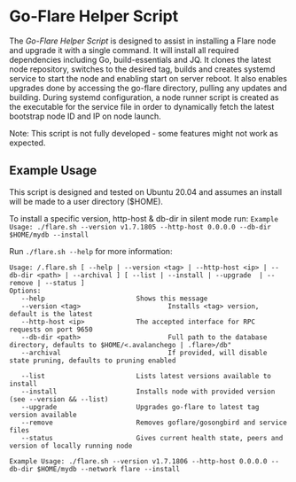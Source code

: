 # Go-Flare Helper Script

The _Go-Flare Helper Script_ is designed to assist in installing a Flare node and upgrade it with a single command. It will install all required dependencies including Go, build-essentials and JQ. It clones the latest node repository, switches to the desired tag, builds and creates systemd service to start the node and enabling start on server reboot. It also enables upgrades done by accessing the go-flare directory, pulling any updates and building. During systemd configuration, a node runner script is created as the executable for the service file in order to dynamically fetch the latest bootstrap node ID and IP on node launch.

Note: This script is not fully developed - some features might not work as expected.

## Example Usage

This script is designed and tested on Ubuntu 20.04 and assumes an install will be made to a user directory ($HOME).

To install a specific version, http-host & db-dir in silent mode run:
`Example Usage: ./flare.sh --version v1.7.1805 --http-host 0.0.0.0 --db-dir $HOME/mydb --install`

Run `./flare.sh --help` for more information:

```
Usage: /.flare.sh [ --help | --version <tag> | --http-host <ip> | --db-dir <path> | --archival ] [ --list | --install | --upgrade  | --remove | --status ]
Options:
   --help            			Shows this message
   --version <tag>                      Installs <tag> version, default is the latest
   --http-host <ip>  			The accepted interface for RPC requests on port 9650
   --db-dir <path>                      Full path to the database directory, defaults to $HOME/<.avalanchego | .flare>/db"
   --archival                           If provided, will disable state pruning, defaults to pruning enabled

   --list            			Lists latest versions available to install
   --install         			Installs node with provided version (see --version && --list)
   --upgrade         			Upgrades go-flare to latest tag version available
   --remove         			Removes goflare/gosongbird and service files
   --status         			Gives current health state, peers and version of locally running node

Example Usage: ./flare.sh --version v1.7.1806 --http-host 0.0.0.0 --db-dir $HOME/mydb --network flare --install
```
